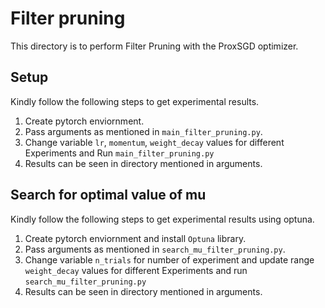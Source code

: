 # Filter pruning
This directory is to perform Filter Pruning with the ProxSGD optimizer.

## Setup
Kindly follow the following steps to get experimental results.

1. Create pytorch enviornment.
2. Pass arguments as mentioned in `main_filter_pruning.py`.
3. Change variable `lr`, `momentum`, `weight_decay` values for different Experiments and Run `main_filter_pruning.py`
4. Results can be seen in directory mentioned in arguments.

## Search for optimal value of mu
Kindly follow the following steps to get experimental results using optuna.

1. Create pytorch enviornment and install `Optuna` library.
2. Pass arguments as mentioned in `search_mu_filter_pruning.py`.
3. Change variable `n_trials` for number of experiment and update range `weight_decay` values for different Experiments and run `search_mu_filter_pruning.py` 
4. Results can be seen in directory mentioned in arguments.



